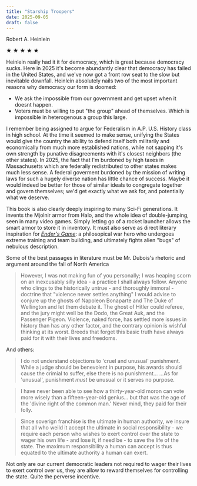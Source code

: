 ```yaml
---
title: "Starship Troopers"
date: 2025-09-05
draft: false
---
```


Robert A. Heinlein

&#9733; &#9733; &#9733; &#9733; &#9733;

Heinlein really had it it for democracy, which is great because democracy sucks. Here in 2025 it's become abundantly clear that democracy has failed in the United States, and we've now got a front row seat to the slow but inevitable downfall. Heinlein absolutely nails two of the most important reasons why democracy our form is doomed:

- We ask the impossible from our government and get upset when it doesnt happen.
- Voters must be willing to put "the group" ahead of themselves. Which is impossible in heterogenous a group this large.

I remember being assigned to argue for Federalism in A.P. U.S. History class in high school. At the time it seemed to make sense, unifying the States would give the country the ability to defend itself both militarily and economically from much more established nations, while not sapping it's own strength by punative disagreements with it's closest neighbors (the other states). In 2025, the fact that I'm burdoned by high taxes in Massachusetts which are federally redistributed to other states makes much less sense. A federal goverment burdoned by the mission of writing laws for such a hugely diverse nation has little chance of success. Maybe it would indeed be better for those of similar ideals to congregate together and govern themselves; we'd get exactly what we ask for, and potentially what we deserve.

This book is also clearly deeply inspiring to many Sci-Fi generations. It invents the Mjolnir armor from Halo, and the whole idea of double-jumping, seen in many video games. Simply letting go of a rocket launcher allows the smart armor to store it in inventory. It must also serve as direct literary inspiration for [_Ender's Game_](https://vjacek.github.io/book-reviews/2022-9-3-enders-game/): a philosopical war hero who undergoes extreme training and team building, and ultimately fights alien "bugs" of nebulous description.

Some of the best passages in literature must be Mr. Dubois's rhetoric and argument around the fall of North America

> However, I was not making fun of you personally; I was heaping scorn on an inexcusably silly idea - a practice I shall always follow. Anyone who clings to the historically untrue - and thoroughly immoral - doctrine that "violence never settles anything" I would advise to conjure up the ghosts of Napoleon Bonaparte and The Duke of Wellington and let them debate it. The ghost of Hitler could referee, and the jury might well be the Dodo, the Great Auk, and the Passenger Pigeon. Violence, naked force, has settled more issues in history than has any other factor, and the contrary opinion is wishful thinking at its worst. Breeds that forget this basic truth have always paid for it with their lives and freedoms.

And others:

> I do not understand objections to 'cruel and unusual' punishment. While a judge should be benevolent in purpose, his awards should cause the crimial to suffer, else there is no punishment... ...As for 'unusual', punishment _must_ be unusual or it serves no purpose.

> I have never been able to see how a thirty-year-old moron can vote more wisely than a fifteen-year-old genius... but that was the age of the 'divine right of the common man.' Never mind, they paid for their folly.

> Since soverign franchise is the ultimate in human authority, we insure that all who weild it accept the ultimate in social responsibility - we require each person who wishes to exert control over the state to wager his own life - and lose it, if need be - to save the life of the state. The maximum responsibility a human can accept is thus equated to the ultimate authority a human can exert.

Not only are our current democratic leaders not required to wager their lives to exert control over us, they are allow to reward themselves for controlling the state. Quite the perverse incentive.
